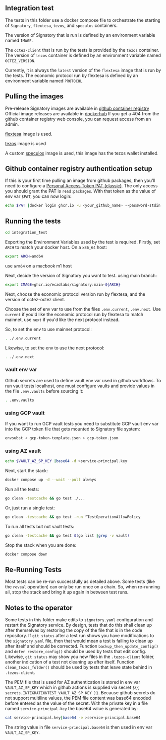 ## Integration test

The tests in this folder use a docker compose file to orchestrate the starting of `Signatory`, `flextesa`, `tezos`, and `speculos` containers.  

The version of Signatory that is run is defined by an environment variable named `IMAGE`.

The `octez-client` that is run by the tests is provided by the `tezos` container. The version of `tezos` container is defined by an environment variable named `OCTEZ_VERSION`.

Currently, it is always the `latest` version of the `flextesa` image that is run by the tests.  The economic protocol run by flextesa is defined by an environment variable named `PROTOCOL`

## Pulling the images

Pre-release Signatory images are available in [github container registry](https://github.com/ecadlabs/signatory/pkgs/container/signatory)
Official image releases are available in [dockerhub](https://hub.docker.com/r/ecadlabs/signatory/tags)
If you get a 404 from the github container registry web console, you can request access from an admin.

[flextesa](https://hub.docker.com/r/oxheadalpha/flextesa/tags) image is used.

[tezos](https://hub.docker.com/r/tezos/tezos/tags) image is used

A custom [speculos](https://hub.docker.com/r/stephengaudet/tezoswalletemu) image is used, this image has the tezos wallet installed.

## Github container registry authentication setup

If this is your first time pulling an image from github packages, then you'll need to configure a [Personal Access Token PAT (classic)](https://github.com/settings/tokens). The only access you should grant the PAT is `read:packages`.  With that token as the value of env var `$PAT`, you can now login:

```sh
echo $PAT |docker login ghcr.io -u <your_github_name> --password-stdin
```

## Running the tests

```sh
cd integration_test
```

Exporting the Environment Variables used by the test is required.
Firstly, set `ARCH` to match your docker host. On a `x86_64` host:

```sh
export ARCH=amd64
```

use `arm64` on a macbook m1 host

Next, decide the version of Signatory you want to test.
using main branch:

```sh
export IMAGE=ghcr.io/ecadlabs/signatory:main-${ARCH}
```

Next, choose the economic protocol version run by flextesa, and the version of octez-octez client.

Choose the set of env var to use from the files `.env.current`, `.env.next`.  Use `current` if you'd like the economic protocol run by flextesa to match mainnet, use `next` if you'd like the next protocol instead.

So, to set the env to use mainnet protocol:

```sh
. ./.env.current
```

Likewise, to set the env to use the next protocol:

```sh
. ./.env.next
```

### vault env var

Github secrets are used to define vault env var used in github workflows. To run vault tests localhost, one must configure vaults and provide values in the file `.env.vaults` before sourcing it:

```sh
. .env.vaults
```

### using GCP vault

If you want to run GCP vault tests you need to substitute GCP vault env var into the GCP token file that gets mounted to Signatory file system:

```sh
envsubst < gcp-token-template.json > gcp-token.json
```

### using AZ vault

```sh
echo $VAULT_AZ_SP_KEY |base64 -d >service-principal.key
```

Next, start the stack:

```sh
docker compose up -d --wait --pull always
```

Run all the tests:

```sh
go clean -testcache && go test ./...
```

Or, just run a single test:

```sh
go clean -testcache && go test -run ^TestOperationAllowPolicy
```

To run all tests but not vault tests:

```sh
go clean -testcache && go test $(go list |grep -v vault)
```

Stop the stack when you are done:

```sh
docker compose down
```

## Re-Running Tests

Most tests can be re-run successfully as detailed above.  Some tests (like the `reveal` operation) can only be run once on a chain.  So, when re-running all, stop the stack and bring it up again in between test runs.

## Notes to the operator

Some tests in this folder make edits to `signatory.yaml` configuration and restart the Signatory service. By design, tests that do this shall clean up after themselves by restoring the copy of the file that is in the code repository.  If `git status` after a test run shows you have modifications to the `signatory.yaml` file, then that would mean a test is failing to clean up after itself and should be corrected.  Function `backup_then_update_config()` and `defer restore_config()` should be used by tests that edit config. Likewise, `git status` may show you new files in the `.tezos-client` folder, another indication of a test not cleaning up after itself.  Function `clean_tezos_folder()` should be used by tests that leave state behind in `.tezos-client`.

The PEM file that is used for AZ authentication is stored in env var `VAULT_AZ_SP_KEY` which in github actions is supplied via secret `${{ secrets.INTEGRATIONTEST_VAULT_AZ_SP_KEY }}`.  Because github secrets do not support multiline values, the PEM file content was base64 encoded before entered as the value of the secret.  With the private key in a file named `service-principal.key` the base64 value is generated by:

```sh
cat service-principal.key|base64 -e >service-principal.base64
```

The string value in file `service-principal.base64` is then used in env var `VAULT_AZ_SP_KEY`.
